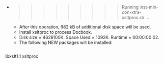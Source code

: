 * >>>>>>>>> Running inst-min-con-xtra-xsltproc.sh ...
  * After this operation, 682 kB of additional disk space will be used.
  * Install xsltproc to process Docbook.
  * Disk size = 4628100K. Space Used = 1092K. Runtime = 00:00:00:02.
  * The following NEW packages will be installed:
  ```bash
libxslt1.1 xsltproc
  ```
